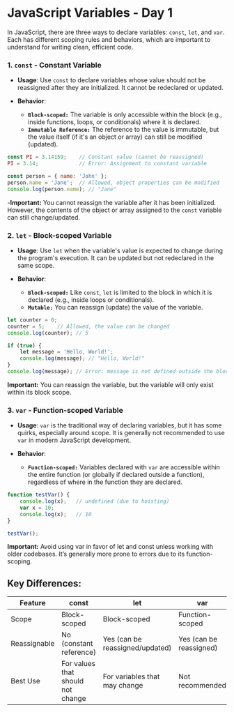 # JavaScript Variables - Day 1

In JavaScript, there are three ways to declare variables: `const`, `let`, and `var`. Each has different scoping rules and behaviors, which are important to understand for writing clean, efficient code.

### 1. **`const` - Constant Variable**

- **Usage**: Use `const` to declare variables whose value should not be reassigned after they are initialized. It cannot be redeclared or updated.
  
- **Behavior**:
  - **`Block-scoped:`** The variable is only accessible within the block (e.g., inside functions, loops, or conditionals) where it is declared.
  - **`Immutable Reference:`** The reference to the value is immutable, but the value itself (if it's an object or array) can still be modified (updated).

```js
const PI = 3.14159;    // Constant value (cannot be reassigned)
PI = 3.14;             // Error: Assignment to constant variable

const person = { name: 'John' };
person.name = 'Jane';  // Allowed, object properties can be modified
console.log(person.name); // "Jane"
```

-**Important:** You cannot reassign the variable after it has been initialized. However, the contents of the object or array assigned to the `const` variable can still change/updated.


### 2. **`let` - Block-scoped Variable**

- **Usage**: Use `let` when the variable's value is expected to change during the program's execution. It can be updated but not redeclared in the same scope.

- **Behavior**:
  - **`Block-scoped:`** Like `const`, `let` is limited to the block in which it is declared (e.g., inside loops or conditionals).
  - **`Mutable:`** You can reassign (update) the value of the variable.

```js  
let counter = 0;
counter = 5;    // Allowed, the value can be changed
console.log(counter); // 5

if (true) {
    let message = 'Hello, World!';
    console.log(message); // "Hello, World!"
}
console.log(message); // Error: message is not defined outside the block
```

**Important:** You can reassign the variable, but the variable will only exist within its block scope.
### 3. **`var` - Function-scoped Variable**

- **Usage**: `var` is the traditional way of declaring variables, but it has some quirks, especially around scope. It is generally not recommended to use `var` in modern JavaScript development.

- **Behavior**:
  - **`Function-scoped:`** Variables declared with `var` are accessible within the entire function (or globally if declared outside a function), regardless of where in the function they are declared.

```js 
function testVar() {
    console.log(x);   // undefined (due to hoisting)
    var x = 10;
    console.log(x);   // 10
}

testVar();
```

**Important:** Avoid using var in favor of let and const unless working with older codebases. It’s generally more prone to errors due to its function-scoping.



## Key Differences:


|   Feature |      const    |            let        |             var |
|   ----------------|-------------|-----------------------|------------------|
|   Scope    |    Block-scoped      | Block-scoped  | Function-scoped |
|   Reassignable| No (constant reference)       | Yes (can be reassigned/updated)|Yes (can be reassigned)|
| Best Use     | For values that should not change        | For variables that may change          |	Not recommended




